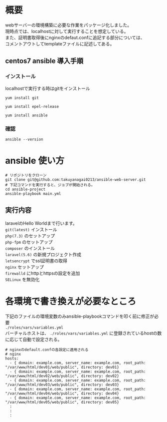 # 概要
webサーバーの環境構築に必要な作業をパッケージ化しました。<br>
現時点では、localhostに対して実行することを想定している。<br>
また、証明書取得後にnginxのdefaut.confに追記する部分については、<br>
コメントアウトしてtemplateファイルに記述してある。

## centos7 ansible 導入手順
### インストール
localhostで実行する時はgitをインストール

`yum install git`

`yum install epel-release`

`yum install ansible`

### 確認
`ansible --version`

# ansible 使い方

```
# リポジトリをクローン
git clone git@github.com:takuyanagai0213/ansible-web-server.git
# 下記コマンドを実行すると、ジョブが開始される。
cd ansible-project
ansible-playbook main.yml
```
## 実行内容
laravelのHello Worldまで行います。<br>
`git(latest)` インストール<br>
`php(7.3)` のセットアップ<br>
`php-fpm` のセットアップ<br>
`composer` のインストール<br>
`laravel(5.6)` の新規プロジェクト作成<br>
`letsencrypt` でssl証明書の取得<br>
`nginx` セットアップ<br>
`firewalld` にhttpとhttpsの設定を追加<br>
`SELinux` を無効化

# 各環境で書き換えが必要なところ
下記のファイルの環境変数のみansible-playbookコマンドを叩く前に修正が必要<br>
`./roles/vars/variables.yml`<br>
バーチャルホストは、 `./roles/vars/variables.yml` に登録されているhostの数に応じて自動で設定される。

```
# nginxのdefault.confの各設定に適用される
# nginx
hosts:
  - { domain: example.com, server_name: example.com, root_path: "/var/www/html/dev01/web/public", directory: dev01}
  - { domain: example.com, server_name: example.com, root_path: "/var/www/html/dev02/web/public", directory: dev02}
  - { domain: example.com, server_name: example.com, root_path: "/var/www/html/dev03/web/public", directory: dev03}
  - { domain: example.com, server_name: example.com, root_path: "/var/www/html/dev04/web/public", directory: dev04}
  - { domain: example.com, server_name: example.com, root_path: "/var/www/html/dev05/web/public", directory: dev05}
  :
  :
  :
```